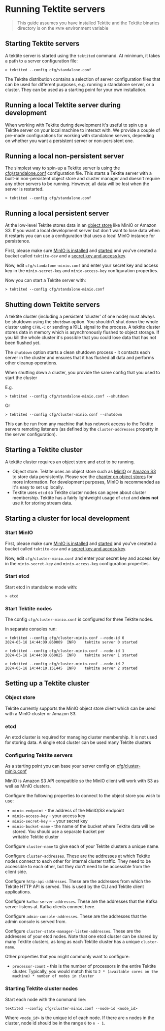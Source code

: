 # Running Tektite servers

> This guide assumes you have installed Tektite and the Tektite binaries directory is on the `PATH` environment variable

## Starting Tektite servers

A tektite server is started using the `tektited` command. At minimum, it takes a path to a server configuration file:

```
> tektited --config cfg/standalone.conf
```

The Tektite distribution contains a selection of server configuration files that can be used for different purposes, e.g.
running a standalone server, or a cluster. They can be used as a starting point for your own installation.

## Running a local Tektite server during development

When working with Tektite during development it's useful to spin up a Tektite server on your local machine to interact
with. We provide a couple of pre-made configurations for working with standalone servers, depending on whether you want
a persistent server or non-persistent one.

## Running a local non-persistent server

The simplest way to spin-up a Tektite server is using the [cfg/standalone.conf](https://github.com/spirit-labs/tektite/blob/main/cfg/standalone.conf) configuration file. This starts a Tektite
server with a built-in non-persistent object store and cluster manager and doesn't require any other servers to be running.
However, all data will be lost when the server is restarted.

```
> tektited --config cfg/standalone.conf
```

## Running a local persistent server

At the low-level Tektite stores data in an [object store](object_stores.md) like MinIO or Amazon S3. If you want a local
development server but don't want to lose data when it restarts you can use a configuration that uses a local MinIO instance
for persistence.

First, please make sure [MinIO is installed](object_stores.md#installing-minio) and [started](object_stores.md#starting-minio) and you've
created a bucket called `tektite-dev` and a [secret key and access key](object_stores.md#creating-keys).

Now, edit `cfg/standalone-minio.conf` and enter your secret key and access key in the `minio-secret-key` and
`minio-access-key` configuration properties.

Now you can start a Tektite server with:

```
> tektited --config cfg/standalone-minio.conf
```

## Shutting down Tektite servers

A tektite cluster (including a persistent 'cluster' of one node) must always be shutdown using the `shutdown` option. You shouldn't
shut down the whole cluster using `CTRL-C` or sending a KILL signal to the process. A tektite cluster stores data in memory
which is asynchronously flushed to object storage. If you kill the whole cluster it's possible that you could lose data that
has not been flushed yet.

The `shutdown` option starts a clean shutdown process - it contacts each server in the cluster and ensures that it has
flushed all data and performs other cleanup operations.

When shutting down a cluster, you provide the same config that you used to start the cluster

E.g.
```
> tektited --config cfg/standalone-minio.conf --shutdown
```

Or
```
> tektited --config cfg/cluster-minio.conf --shutdown
```

This can be run from any machine that has network access to the Tektite servers remoting listeners (as defined by the `cluster-addresses` 
property in the server configuration).

## Starting a Tektite cluster

A tektite cluster requires an object store and `etcd` to be running.

* Object store. Tektite uses an object store such as [MinIO](https://min.io/) or [Amazon S3](https://aws.amazon.com/pm/serv-s3/) to store data persistently.
Please see the [chapter on object stores](object_stores.md) for more information. For development purposes, MinIO is recommended as it's easy to set up locally.
* Tektite uses `etcd` so Tektite cluster nodes can agree about cluster membership. Tektite has a fairly lightweight usage of `etcd` and **does not** use it for
 storing stream data.

## Starting a cluster for local development

### Start MinIO

First, please make sure [MinIO is installed](object_stores.md#installing-minio) and [started](object_stores.md#starting-minio) and you've created a bucket called `tektite-dev`
and a [secret key and access key](object_stores.md#creating-keys).

Now, edit `cfg/cluster-minio.conf` and enter your secret key and access key in the `minio-secret-key` and
`minio-access-key` configuration properties.

### Start etcd

Start etcd in standalone mode with:

```
> etcd
```

### Start Tektite nodes

The config `cfg/cluster-minio.conf` is configured for three Tektite nodes.

In separate consoles run:

```
> tektited --config cfg/cluster-minio.conf --node-id 0
2024-05-18 14:44:09.860009	INFO	tektite server 0 started
```

```
> tektited --config cfg/cluster-minio.conf --node-id 1
2024-05-18 14:44:09.860025	INFO	tektite server 1 started
```

```
> tektited --config cfg/cluster-minio.conf --node-id 2
2024-05-18 14:44:10.151445	INFO	tektite server 2 started
```

## Setting up a Tektite cluster

### Object store

Tektite currently supports the MinIO object store client which can be used with a MinIO cluster or Amazon S3.

### etcd

An etcd cluster is required for managing cluster membership. It is not used for storing data. A single etcd cluster
can be used many Tektite clusters

### Configuring Tektite servers

As a starting point you can base your server config on [cfg/cluster-minio.conf](https://github.com/spirit-labs/tektite/blob/main/cfg/cluster-minio.conf)

MinIO is Amazon S3 API compatible so the MinIO client will work with S3 as well as MinIO clusters.

Configure the following properties to connect to the object store you wish to use:

* `minio-endpoint` - the address of the MinIO/S3 endpoint
* `minio-access-key` - your access key
* `minio-secret-key` = - your secret key
* `minio-bucket-name` - the name of the bucket where Tektite data will be stored. You should use a separate bucket per \
writable Tektite cluster

Configure `cluster-name` to give each of your Tektite clusters a unique name.

Configure `cluster-addresses`. These are the addresses at which Tektite nodes connect to each other for internal
cluster traffic. They need to be accessible to each other, but they don't need to be accessible from the client side.

Configure `http-api-addresses`. These are the addresses from which the Tektite HTTP API is served. This is used
by the CLI and Tektite client applications.

Configure `kafka-server-addresses`. These are the addresses that the Kafka server listens at. Kafka clients connect here.

Configure `admin-console-addresses`. These are the addresses that the admin console is served from.

Configure `cluster-state-manager-listen-addresses`. These are the addresses of your etcd nodes. Note that one etcd cluster can be shared
by many Tektite clusters, as long as each Tektite cluster has a unique `cluster-name`.

Other properties that you might commonly want to configure:

* `processor-count` - this is the number of processors in the entire Tektite cluster. Typically, you would match this to
`2 * (available cores on the machine) * number of nodes in cluster`

### Starting Tektite cluster nodes

Start each node with the command line:

```
tektited --config cfg/cluster-minio.conf --node-id <node_id>
```

Where `<node_id>` is the unique id of each node.
If there are `n` nodes in the cluster, node id should be in the range `0` to `n - 1`.






